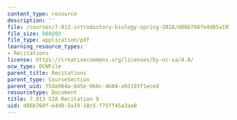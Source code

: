 ```yaml
---
content_type: resource
description: ''
file: /courses/7-013-introductory-biology-spring-2018/d86b768fe4d05a1918c5f75ff45a3aa0_MIT7_013s18R9Q.pdf
file_size: 569203
file_type: application/pdf
learning_resource_types:
- Recitations
license: https://creativecommons.org/licenses/by-nc-sa/4.0/
ocw_type: OCWFile
parent_title: Recitations
parent_type: CourseSection
parent_uid: 75da904a-845e-966c-4b84-a93193f1eced
resourcetype: Document
title: 7.013 S18 Recitation 9
uid: d86b768f-e4d0-5a19-18c5-f75ff45a3aa0
---
```

